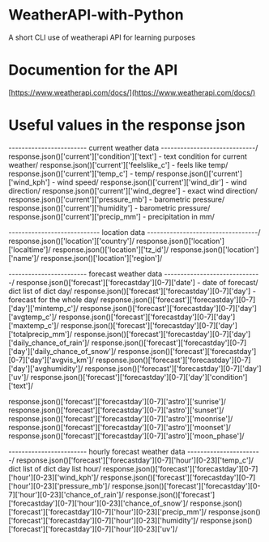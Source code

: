 # WeatherAPI-with-Python
A short CLI use of weatherapi API for learning purposes
# Documention for the API
[https://www.weatherapi.com/docs/](https://www.weatherapi.com/docs/)

# Useful values in the response json
------------------------ current weather data -----------------------------/
response.json()['current']['condition']['text'] - text condition for current weather/
response.json()['current']['feelslike_c'] - feels like temp/
response.json()['current']['temp_c'] - temp/
response.json()['current']['wind_kph'] - wind speed/
response.json()['current']['wind_dir'] - wind direction/
response.json()['current']['wind_degree'] - exact wind direction/
response.json()['current']['pressure_mb'] - barometric pressure/
response.json()['current']['humidity'] - barometric pressure/
response.json()['current']['precip_mm'] - precipitation in mm/

---------------------------- location data ----------------------------------/
response.json()['location']['country']/
response.json()['location']['localtime']/
response.json()['location']['tz_id']/
response.json()['location']['name']/
response.json()['location']['region']/

------------------------ forecast weather data ------------------------------/
response.json()['forecast']['forecastday'][0-7]['date'] - date of forecast/
    dict      list of dict   day/
response.json()['forecast']['forecastday'][0-7]['day'] - forecast for the whole day/
response.json()['forecast']['forecastday'][0-7]['day']['mintemp_c']/
response.json()['forecast']['forecastday'][0-7]['day']['avgtemp_c']/
response.json()['forecast']['forecastday'][0-7]['day']['maxtemp_c']/
response.json()['forecast']['forecastday'][0-7]['day']['totalprecip_mm']/
response.json()['forecast']['forecastday'][0-7]['day']['daily_chance_of_rain']/
response.json()['forecast']['forecastday'][0-7]['day']['daily_chance_of_snow']/
response.json()['forecast']['forecastday'][0-7]['day']['avgvis_km']/
response.json()['forecast']['forecastday'][0-7]['day']['avghumidity']/
response.json()['forecast']['forecastday'][0-7]['day']['uv']/
response.json()['forecast']['forecastday'][0-7]['day']['condition']['text']/

response.json()['forecast']['forecastday'][0-7]['astro']['sunrise']/
response.json()['forecast']['forecastday'][0-7]['astro']['sunset']/
response.json()['forecast']['forecastday'][0-7]['astro']['moonrise']/
response.json()['forecast']['forecastday'][0-7]['astro']['moonset']/
response.json()['forecast']['forecastday'][0-7]['astro']['moon_phase']/

------------------------ hourly forecast weather data -----------------------/
response.json()['forecast']['forecastday'][0-7]['hour'][0-23]['temp_c']/
    dict      list of dict   day   list   hour/
response.json()['forecast']['forecastday'][0-7]['hour'][0-23]['wind_kph']/
response.json()['forecast']['forecastday'][0-7]['hour'][0-23]['pressure_mb']/
response.json()['forecast']['forecastday'][0-7]['hour'][0-23]['chance_of_rain']/
response.json()['forecast']['forecastday'][0-7]['hour'][0-23]['chance_of_snow']/
response.json()['forecast']['forecastday'][0-7]['hour'][0-23]['precip_mm']/
response.json()['forecast']['forecastday'][0-7]['hour'][0-23]['humidity']/
response.json()['forecast']['forecastday'][0-7]['hour'][0-23]['uv']/
